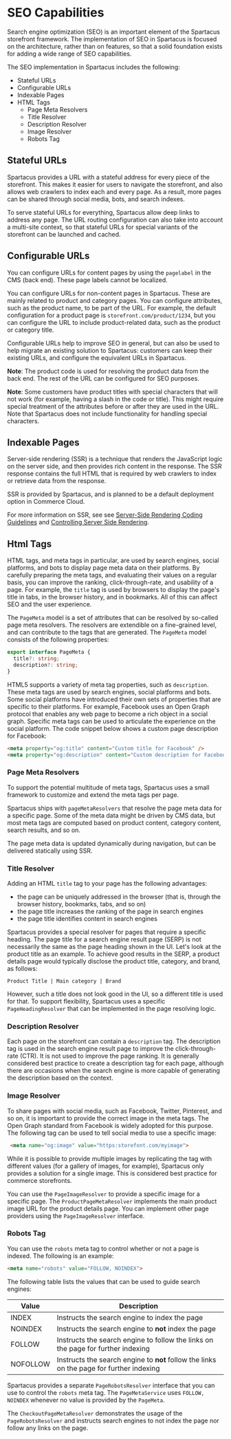 # SEO Capabilities

Search engine optimization (SEO) is an important element of the Spartacus storefront framework. The implementation of SEO in Spartacus is focused on the architecture, rather than on features, so that a solid foundation exists for adding a wide range of SEO capabilities.

The SEO implementation in Spartacus includes the following:

- Stateful URLs
- Configurable URLs
- Indexable Pages
- HTML Tags
  - Page Meta Resolvers
  - Title Resolver
  - Description Resolver
  - Image Resolver
  - Robots Tag

## Stateful URLs

Spartacus provides a URL with a stateful address for every piece of the storefront. This makes it easier for users to navigate the storefront, and also allows web crawlers to index each and every page. As a result, more pages can be shared through social media, bots, and search indexes.

To serve stateful URLs for everything, Spartacus allow deep links to address any page. The URL routing configuration can also take into account a multi-site context, so that stateful URLs for special variants of the storefront can be launched and cached.

## Configurable URLs

You can configure URLs for content pages by using the `pagelabel` in the CMS (back end). These page labels cannot be localized.

You can configure URLs for non-content pages in Spartacus. These are mainly related to product and category pages. You can configure attributes, such as the product name, to be part of the URL. For example, the default configuration for a product page is `storefront.com/product/1234`, but you can configure the URL to include product-related data, such as the product or category title.

Configurable URLs help to improve SEO in general, but can also be used to help migrate an existing solution to Spartacus: customers can keep their existing URLs, and configure the equivalent URLs in Spartacus.

**Note**: The product code is used for resolving the product data from the back end. The rest of the URL can be configured for SEO purposes.

**Note**: Some customers have product titles with special characters that will not work (for example, having a slash in the code or title). This might require special treatment of the attributes before or after they are used in the URL. Note that Spartacus does not include functionality for handling special characters.

## Indexable Pages

Server-side rendering (SSR) is a technique that renders the JavaScript logic on the server side, and then provides rich content in the response. The SSR response contains the full HTML that is required by web crawlers to index or retrieve data from the response.

SSR is provided by Spartacus, and is planned to be a default deployment option in Commerce Cloud.

For more information on SSR, see see [Server-Side Rendering Coding Guidelines](../contributing/coding-guidelines-ssr.md) and [Controlling Server Side Rendering](../../projects/storefrontlib/src/lib/occ/docs/cms-component-implementation.md#controlling-server-side-rendering).

## Html Tags

HTML tags, and meta tags in particular, are used by search engines, social platforms, and bots to display page meta data on their platforms. By carefully preparing the meta tags, and evaluating their values on a regular basis, you can improve the ranking, click-through-rate, and usability of a page. For example, the `title` tag is used by browsers to display the page's title in tabs, in the browser history, and in bookmarks. All of this can affect SEO and the user experience.

The `PageMeta` model is a set of attributes that can be resolved by so-called page meta resolvers. The resolvers are extendible on a fine-grained level, and can contribute to the tags that are generated. The `PageMeta` model consists of the following properties:

```typescript
export interface PageMeta {
  title?: string;
  description?: string;
}
```

HTML5 supports a variety of meta tag properties, such as `description`. These meta tags are used by search engines, social platforms and bots. Some social platforms have introduced their own sets of properties that are specific to their platforms. For example, Facebook uses an Open Graph protocol that enables any web page to become a rich object in a social graph. Specific meta tags can be used to articulate the experience on the social platform. The code snippet below shows a custom page description for Facebook:

```html
<meta property="og:title" content="Custom title for Facebook" />
<meta property="og:description" content="Custom description for Facebook" />
```

### Page Meta Resolvers

To support the potential multitude of meta tags, Spartacus uses a small framework to customize and extend the meta tags per page.

Spartacus ships with `pageMetaResolvers` that resolve the page meta data for a specific page. Some of the meta data might be driven by CMS data, but most meta tags are computed based on product content, category content, search results, and so on.

The page meta data is updated dynamically during navigation, but can be delivered statically using SSR.

### Title Resolver

Adding an HTML `title` tag to your page has the following advantages:

- the page can be uniquely addressed in the browser (that is, through the browser history, bookmarks, tabs, and so on)
- the page title increases the ranking of the page in search engines
- the page title identifies content in search engines

Spartacus provides a special resolver for pages that require a specific heading. The page title for a search engine result page (SERP) is not necessarily the same as the page heading shown in the UI. Let's look at the product title as an example. To achieve good results in the SERP, a product details page would typically disclose the product title, category, and brand, as follows:

`Product Title | Main category | Brand`

However, such a title does not look good in the UI, so a different title is used for that. To support flexibility, Spartacus uses a specific `PageHeadingResolver` that can be implemented in the page resolving logic.

### Description Resolver

Each page on the storefront can contain a `description` tag. The description tag is used in the search engine result page to improve the click-through-rate (CTR). It is not used to improve the page ranking. It is generally considered best practice to create a description tag for each page, although there are occasions when the search engine is more capable of generating the description based on the context.

### Image Resolver

To share pages with social media, such as Facebook, Twitter, Pinterest, and so on, it is important to provide the correct image in the meta tags. The Open Graph standard from Facebook is widely adopted for this purpose. The following tag can be used to tell social media to use a specific image:

```html
 <meta name="og:image" value="https:storefont.com/myimage">
 ```

While it is possible to provide multiple images by replicating the tag with different values (for a gallery of images, for example), Spartacus only provides a solution for a single image. This is considered best practice for commerce storefronts.

You can use the `PageImageResolver` to provide a specific image for a specific page. The `ProductPageMetaResolver` implements the main product image URL for the product details page. You can implement other page providers using the `PageImageResolver` interface.

### Robots Tag

You can use the `robots` meta tag to control whether or not a page is indexed. The following is an example:

  ```html
 <meta name="robots" value="FOLLOW, NOINDEX">
 ```

The following table lists the values that can be used to guide search engines:

 | Value    | Description                                                                              |
 | -------- | ---------------------------------------------------------------------------------------- |
 | INDEX    | Instructs the search engine to index the page                                            |
 | NOINDEX  | Instructs the search engine to **not** index the page                                    |
 | FOLLOW   | Instructs the search engine to follow the links on the page for further indexing         |
 | NOFOLLOW | Instructs the search engine to **not** follow the links on the page for further indexing |

Spartacus provides a separate `PageRobotsResolver` interface that you can use to control the `robots` meta tag. The `PageMetaService` uses `FOLLOW, NOINDEX` whenever no value is provided by the `PageMeta`.

The `CheckoutPageMetaResolver` demonstrates the usage of the  `PageRobotsResolver` and instructs search engines to not index the page nor follow any links on the page.
